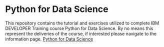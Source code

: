 # Python for Data Science
This repository contains the tutorial and exercises utilized to complete IBM DEVELOPER Training course Python for Data Science.
By no means this represent the deliveries of the course, if interested please navigate to the information page.
[Python for Data Science]('https://cognitiveclass.ai/courses/python-for-data-science')